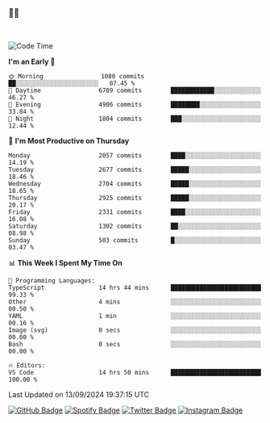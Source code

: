 ### 🤙🍺

<!-- <a href="https://github-readme-stats.vercel.app/api?username=hzak2xx&count_private=true&show_icons=true&theme=dracula">
  <img align="center" src="https://github-readme-stats.vercel.app/api?username=hzak2xx&count_private=true&show_icons=true&theme=dracula" />
</a>
</br> -->
</br>

<!--START_SECTION:waka-->
![Code Time](http://img.shields.io/badge/Code%20Time-3%2C543%20hrs%2031%20mins-blue)

**I'm an Early 🐤** 

```text
🌞 Morning                1080 commits        ██░░░░░░░░░░░░░░░░░░░░░░░   07.45 % 
🌆 Daytime                6709 commits        ████████████░░░░░░░░░░░░░   46.27 % 
🌃 Evening                4906 commits        ████████░░░░░░░░░░░░░░░░░   33.84 % 
🌙 Night                  1804 commits        ███░░░░░░░░░░░░░░░░░░░░░░   12.44 % 
```
📅 **I'm Most Productive on Thursday** 

```text
Monday                   2057 commits        ████░░░░░░░░░░░░░░░░░░░░░   14.19 % 
Tuesday                  2677 commits        █████░░░░░░░░░░░░░░░░░░░░   18.46 % 
Wednesday                2704 commits        █████░░░░░░░░░░░░░░░░░░░░   18.65 % 
Thursday                 2925 commits        █████░░░░░░░░░░░░░░░░░░░░   20.17 % 
Friday                   2331 commits        ████░░░░░░░░░░░░░░░░░░░░░   16.08 % 
Saturday                 1302 commits        ██░░░░░░░░░░░░░░░░░░░░░░░   08.98 % 
Sunday                   503 commits         █░░░░░░░░░░░░░░░░░░░░░░░░   03.47 % 
```


📊 **This Week I Spent My Time On** 

```text
💬 Programming Languages: 
TypeScript               14 hrs 44 mins      █████████████████████████   99.33 % 
Other                    4 mins              ░░░░░░░░░░░░░░░░░░░░░░░░░   00.50 % 
YAML                     1 min               ░░░░░░░░░░░░░░░░░░░░░░░░░   00.16 % 
Image (svg)              0 secs              ░░░░░░░░░░░░░░░░░░░░░░░░░   00.00 % 
Bash                     0 secs              ░░░░░░░░░░░░░░░░░░░░░░░░░   00.00 % 

🔥 Editors: 
VS Code                  14 hrs 50 mins      █████████████████████████   100.00 % 
```


 Last Updated on 13/09/2024 19:37:15 UTC
<!--END_SECTION:waka-->

[![GitHub Badge](https://img.shields.io/badge/GitHub-100000?style=for-the-badge&logo=github&logoColor=white)](https://github.com/hzak2xx)
[![Spotify Badge](https://img.shields.io/badge/Spotify-1ED760?&style=for-the-badge&logo=spotify&logoColor=white)](https://open.spotify.com/user/uf90s6sbbh75a1mt44clkhkvf)
[![Twitter Badge](https://img.shields.io/badge/Twitter-1DA1F2?style=for-the-badge&logo=twitter&logoColor=white)](https://twitter.com/hzak2xx)
[![Instagram Badge](https://img.shields.io/badge/Instagram-E4405F?style=for-the-badge&logo=instagram&logoColor=white)](https://www.instagram.com/hzak2xx/)
